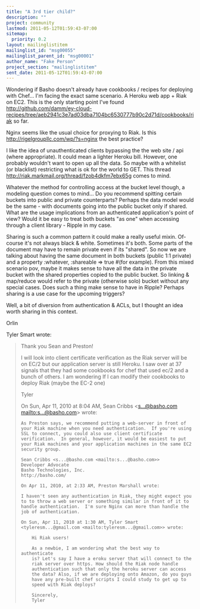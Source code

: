 ```yaml
---
title: "A 3rd tier child?"
description: ""
project: community
lastmod: 2011-05-12T01:59:43-07:00
sitemap:
  priority: 0.2
layout: mailinglistitem
mailinglist_id: "msg00055"
mailinglist_parent_id: "msg00001"
author_name: "Fake Person"
project_section: "mailinglistitem"
sent_date: 2011-05-12T01:59:43-07:00
---
```


Wondering if Basho doesn't already have cookbooks / recipes for deploying with Chef... I'm facing the exact same scenario. A Heroku web app + Riak on EC2. This is the only starting point I've found http://github.com/damm/ey-cloud-recipes/tree/aeb2941c3e7ad03dba7104bc6530777b90c2d71d/cookbooks/riak so far.

Nginx seems like the usual choice for proxying to Riak. Is this http://rigelgroupllc.com/wp/?s=nginx the best practice?

I like the idea of unauthenticated clients bypassing the the web site / api (where appropriate). It could mean a lighter Heroku bill. However, one probably wouldn't want to open up all the data. So maybe with a whitelist (or blacklist) restricting what is ok for the world to GET. This thread http://riak.markmail.org/thread/fzob4dkfm7ebx65g comes to mind.

Whatever the method for controlling access at the bucket level though, a modeling question comes to mind... Do you recommend spitting certain buckets into public and private counterparts? Perhaps the data model would be the same - with documents going into the public bucket only if shared. What are the usage implications from an authenticated application's point of view? Would it be easy to treat both buckets "as one" when accessing through a client library - Ripple in my case.

Sharing is such a common pattern it could make a really useful mixin. Of-course it's not always black & white. Sometimes it's both. Some parts of the document may have to remain private even if its "shared". So now we are talking about having the same document in both buckets (public 1:1 private) and a property :whatever, :shareable => true #(for example). From this mixed scenario pov, maybe it makes sense to have all the data in the private bucket with the shared properties copied to the public bucket. So linking & map/reduce would refer to the private (otherwise solo) bucket without any special cases. Does such a thing make sense to have in Ripple? Perhaps sharing is a use case for the upcoming triggers?

Well, a bit of diversion from authentication & ACLs, but I thought an idea worth sharing in this context.

Orlin

Tyler Smart wrote:
> Thank you Sean and Preston!
>
> I will look into client certificate verification as the Riak server will be on EC/2 but our application server is still Heroku. I saw over at 37 signals that they had some cookbooks for chef that used ec/2 and a bunch of others. I am wondering If I can modify their cookbooks to deploy Riak (maybe the EC-2 one)
>
> Tyler
>
> On Sun, Apr 11, 2010 at 8:04 AM, Sean Cribbs <s...@basho.com <mailto:s...@basho.com>> wrote:
>
>     As Preston says, we recommend putting a web-server in front of
>     your Riak machine when you need authentication.  If you're using
>     SSL to connect, you could also use client certificate
>     verification.  In general, however, it would be easiest to put
>     your Riak machines and your application machines in the same EC2
>     security group.
> 
>     Sean Cribbs <s...@basho.com <mailto:s...@basho.com>>
>     Developer Advocate
>     Basho Technologies, Inc.
>     http://basho.com/
>
>     On Apr 11, 2010, at 2:33 AM, Preston Marshall wrote:
>
>     I haven't seen any authentication in Riak, they might expect you
>     to to throw a web server or something similar in front of it to
>     handle authentication.  I'm sure Nginx can more than handle the
>     job of authentication.
>
>     On Sun, Apr 11, 2010 at 1:30 AM, Tyler Smart
>     <tyleresm...@gmail.com <mailto:tyleresm...@gmail.com>> wrote:
>
>         Hi Riak users!
>
>         As a newbie, I am wondering what the best way to authenticate
>         is? Let's say I have a eroku server that will connect to the
>         riak server over https. How should the Riak node handle
>         authentication such that only the heroku server can access
>         the data? Also, if we are deploying onto Amazon, do you guys
>         have any pre-built chef scripts I could study to get up to
>         speed with Riak deploys?
>
>         Sincerely,
>         Tyler
